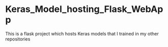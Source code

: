 # Keras_Model_hosting_Flask_WebApp
This is a flask project which hosts Keras models that I trained in my other repositories 
